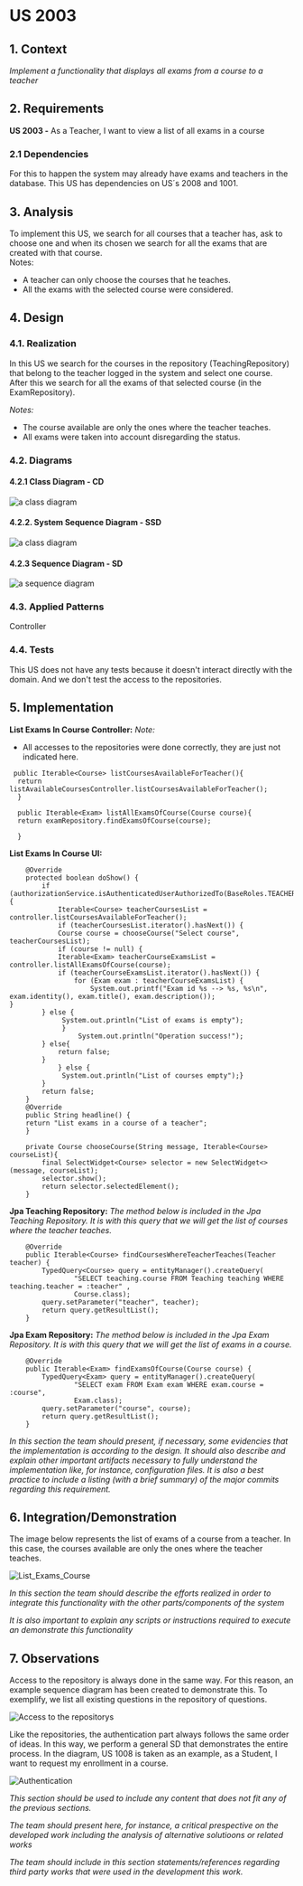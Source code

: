 # US 2003

## 1. Context

*Implement a functionality that displays all exams from a course to a teacher*

## 2. Requirements

**US 2003 -** As a Teacher, I want to view a list of all exams in a course

### 2.1 Dependencies
For this to happen the system may already have exams and teachers in the database.
This US has dependencies on US´s 2008 and 1001.

## 3. Analysis
To implement this US, we search for all courses that a teacher has, ask to choose one and when its chosen we search for all the exams that are created with that course. <br>
Notes: 
* A teacher can only choose the courses that he teaches.
* All the exams with the selected course were considered.

## 4. Design

### 4.1. Realization

In this US we search for the courses in the repository (TeachingRepository) that belong to the teacher logged in the system and select one course. <br>
After this we search for all the exams of that selected course (in the ExamRepository).

*Notes:*
* The course available are only the ones where the teacher teaches.
* All exams were taken into account disregarding the status.

### 4.2. Diagrams

#### 4.2.1 Class Diagram - CD

![a class diagram](CD_2003.svg "Class Diagram")

#### 4.2.2. System Sequence Diagram - SSD

![a class diagram](SSD_2003.svg "System Sequence Diagram Diagram")

#### 4.2.3 Sequence Diagram - SD

![a sequence diagram](SD_2003.svg "Sequence Diagram")

### 4.3. Applied Patterns

Controller

### 4.4. Tests

This US does not have any tests because it doesn't interact directly with the domain. And we don't test the access to the repositories.

## 5. Implementation

**List Exams In Course Controller:**
*Note:*
- All accesses to the repositories were done correctly, they are just not indicated here.

```` 
 public Iterable<Course> listCoursesAvailableForTeacher(){
  return listAvailableCoursesController.listCoursesAvailableForTeacher();
  }

  public Iterable<Exam> listAllExamsOfCourse(Course course){
  return examRepository.findExamsOfCourse(course);

  }
````

**List Exams In Course UI:**
````
    @Override
    protected boolean doShow() {
        if (authorizationService.isAuthenticatedUserAuthorizedTo(BaseRoles.TEACHER)) {
            Iterable<Course> teacherCoursesList = controller.listCoursesAvailableForTeacher();
            if (teacherCoursesList.iterator().hasNext()) {
            Course course = chooseCourse("Select course", teacherCoursesList);
            if (course != null) {
            Iterable<Exam> teacherCourseExamsList = controller.listAllExamsOfCourse(course);
            if (teacherCourseExamsList.iterator().hasNext()) {
                for (Exam exam : teacherCourseExamsList) {
                    System.out.printf("Exam id %s --> %s, %s\n", exam.identity(), exam.title(), exam.description());
}
        } else {
             System.out.println("List of exams is empty");
             }
                 System.out.println("Operation success!");
        } else{
            return false;
        }
            } else {
             System.out.println("List of courses empty");}
        }
        return false;
    }
    @Override
    public String headline() {
    return "List exams in a course of a teacher";
    }

    private Course chooseCourse(String message, Iterable<Course> courseList){
        final SelectWidget<Course> selector = new SelectWidget<>(message, courseList);
        selector.show();
        return selector.selectedElement();
    }
````

**Jpa Teaching Repository:** *The method below is included in the Jpa Teaching Repository.
It is with this query that we will get the list of courses where the teacher teaches.*
````
    @Override
    public Iterable<Course> findCoursesWhereTeacherTeaches(Teacher teacher) {
        TypedQuery<Course> query = entityManager().createQuery(
                "SELECT teaching.course FROM Teaching teaching WHERE teaching.teacher = :teacher" ,
                Course.class);
        query.setParameter("teacher", teacher);
        return query.getResultList();
    }
````

**Jpa Exam Repository:** *The method below is included in the Jpa Exam Repository.
It is with this query that we will get the list of exams in a course.*
````
    @Override
    public Iterable<Exam> findExamsOfCourse(Course course) {
        TypedQuery<Exam> query = entityManager().createQuery(
                "SELECT exam FROM Exam exam WHERE exam.course = :course",
                Exam.class);
        query.setParameter("course", course);
        return query.getResultList();
    }
````

*In this section the team should present, if necessary, some evidencies that the implementation is according to the design. It should also describe and explain other important artifacts necessary to fully understand the implementation like, for instance, configuration files.*
*It is also a best practice to include a listing (with a brief summary) of the major commits regarding this requirement.*

## 6. Integration/Demonstration

The image below represents the list of exams of a course from a teacher. In this case, the courses available are only the ones where the teacher teaches.

![List_Exams_Course](Support_US_2003/ExamsCourse.png) </br>


*In this section the team should describe the efforts realized in order to integrate this functionality with the other parts/components of the system*

*It is also important to explain any scripts or instructions required to execute an demonstrate this functionality*

## 7. Observations

Access to the repository is always done in the same way.
For this reason, an example sequence diagram has been created to demonstrate this. To exemplify, we list all existing questions in the repository of questions.

![Access to the repositorys](Support_US_2003/repository.svg)

Like the repositories, the authentication part always follows the same order of ideas.
In this way, we perform a general SD that demonstrates the entire process. In the diagram, US 1008 is taken as an example,
as a Student, I want to request my enrollment in a course.

![Authentication](Support_US_2003/autz.svg)


*This section should be used to include any content that does not fit any of the previous sections.*

*The team should present here, for instance, a critical prespective on the developed work including the analysis of alternative solutioons or related works*

*The team should include in this section statements/references regarding third party works that were used in the development this work.*